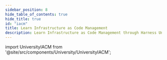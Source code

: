 ```yaml
---
sidebar_position: 8
hide_table_of_contents: true
hide_title: true
id: "iacm"
title: Learn Infrastructure as Code Management
description: Learn Infrastructure as Code Management through Harness University
---
```


<!-- Custom component -->

import UniversityIACM from '@site/src/components/University/UniversityIACM';

<UniversityIACM />
